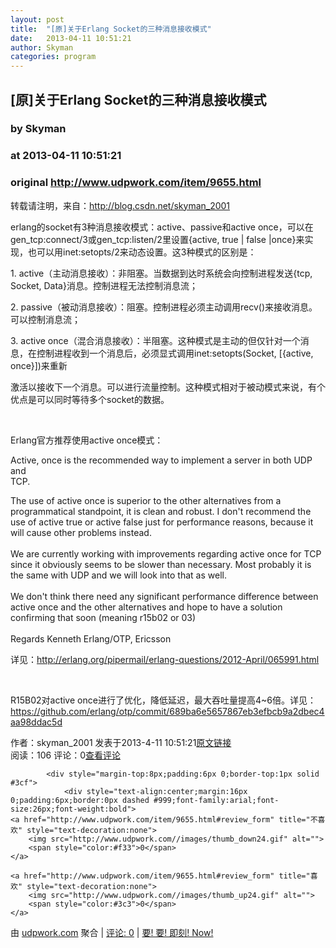 ```yaml
---
layout: post
title:  "[原]关于Erlang Socket的三种消息接收模式"
date:   2013-04-11 10:51:21
author: Skyman
categories: program
---
```


## [原]关于Erlang Socket的三种消息接收模式
### by Skyman
### at 2013-04-11 10:51:21
### original <http://www.udpwork.com/item/9655.html>

<p>转载请注明，来自：<a href="http://blog.csdn.net/skyman_2001">http://blog.csdn.net/skyman_2001</a></p>
<p>erlang的socket有3种消息接收模式：active、passive和active once，可以在gen_tcp:connect/3或gen_tcp:listen/2里设置{active, true | false |once}来实现，也可以用inet:setopts/2来动态设置。这3种模式的区别是：</p>
<p>1. active（主动消息接收）：非阻塞。当数据到达时系统会向控制进程发送{tcp, Socket, Data}消息。控制进程无法控制消息流；</p>
<p>2. passive（被动消息接收）：阻塞。控制进程必须主动调用recv()来接收消息。可以控制消息流；</p>
<p>3. active once（混合消息接收）：半阻塞。这种模式是主动的但仅针对一个消息，在控制进程收到一个消息后，必须显式调用inet:setopts(Socket, [{active, once}])来重新</p>
<p>激活以接收下一个消息。可以进行流量控制。这种模式相对于被动模式来说，有个优点是可以同时等待多个socket的数据。</p>
<p>
<br>
</p>
<p>Erlang官方推荐使用active once模式：</p>
<p>Active, once is the recommended way to implement a server in both UDP and
<br>
TCP.</p>
<p>The use of active once is superior to the other alternatives from a
<br>
programmatical standpoint, it is clean and robust. I don't recommend the
<br>
use of active true or active false just for performance reasons, because it
<br>
will cause other problems instead.
<br>

<br>
We are currently working with improvements regarding active once for TCP
<br>
since it obviously seems to be slower than necessary. Most probably it is
<br>
the same with UDP and we will look into that as well.
<br>

<br>
We don't think there need any significant performance difference between
<br>
active once and the other alternatives and hope to have a solution
<br>
confirming that soon (meaning r15b02 or 03)
<br>

<br>
Regards Kenneth Erlang/OTP, Ericsson
<br>
</p>
<p>详见：<a href="http://erlang.org/pipermail/erlang-questions/2012-April/065991.html">http://erlang.org/pipermail/erlang-questions/2012-April/065991.html</a>
<br>
</p>
<p>
<br>
</p>
<p>R15B02对active once进行了优化，降低延迟，最大吞吐量提高4~6倍。详见：<a href="https://github.com/erlang/otp/commit/689ba6e5657867eb3efbcb9a2dbec4aa98ddac5d">https://github.com/erlang/otp/commit/689ba6e5657867eb3efbcb9a2dbec4aa98ddac5d</a></p>
<div>作者：skyman_2001 发表于2013-4-11 10:51:21<a href="http://blog.csdn.net/skyman_2001/article/details/8786684">原文链接</a></div>
<div>阅读：106 评论：0<a href="http://blog.csdn.net/skyman_2001/article/details/8786684#comments">查看评论</a></div>

			<div style="margin-top:8px;padding:6px 0;border-top:1px solid #3cf">
				<div style="text-align:center;margin:16px 0;padding:6px;border:0px dashed #999;font-family:arial;font-size:26px;font-weight:bold">
	<a href="http://www.udpwork.com/item/9655.html#review_form" title="不喜欢" style="text-decoration:none">
		<img src="http://www.udpwork.com//images/thumb_down24.gif" alt="">
		<span style="color:#f33">0</span>
	</a>
	   
	<a href="http://www.udpwork.com/item/9655.html#review_form" title="喜欢" style="text-decoration:none">
		<img src="http://www.udpwork.com//images/thumb_up24.gif" alt="">
		<span style="color:#3c3">0</span>
	</a>
</div>				<p>
					由 <a href="http://www.udpwork.com/">udpwork.com</a> 聚合
					|
					<a href="http://www.udpwork.com/item/9655.html#reviews">评论: 0</a>
					|
					<a href="http://www.jikenow.com/">要! 要! 即刻! Now!</a>
				</p>
			</div>